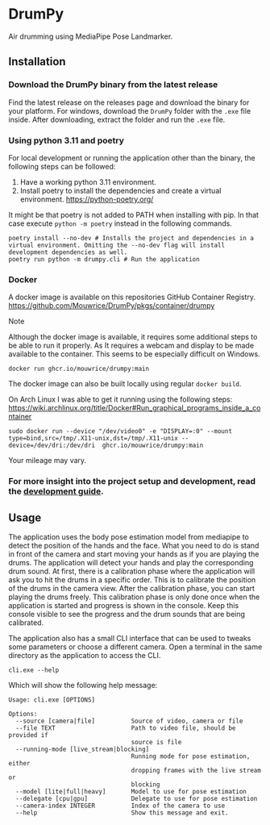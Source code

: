 # DrumPy

Air drumming using MediaPipe Pose Landmarker. 

## Installation

### Download the DrumPy binary from the latest release

Find the latest release on the releases page and download the binary for your platform.
For windows, download the `DrumPy` folder with the `.exe` file inside.
After downloading, extract the folder and run the `.exe` file.

### Using python 3.11 and poetry

For local development or running the application other than the binary, the following steps can be followed:

1. Have a working python 3.11 environment.
2. Install poetry to install the dependencies and create a virtual environment. https://python-poetry.org/

It might be that poetry is not added to PATH when installing with pip. In that case execute `python -m poetry` instead
in the following commands.

```shell
poetry install --no-dev # Installs the project and dependencies in a virtual environment. Omitting the --no-dev flag will install development dependencies as well.
poetry run python -m drumpy.cli # Run the application
```

### Docker

A docker image is available on this repositories GitHub Container
Registry. https://github.com/Mouwrice/DrumPy/pkgs/container/drumpy

> [!NOTE]
> Although the docker image is available, it requires some additional steps to be able to run it properly.
> As It requires a webcam and display to be made available to the container. This seems to be especially difficult
> on Windows.

```shell
docker run ghcr.io/mouwrice/drumpy:main
```

The docker image can also be built locally using regular `docker build`.

On Arch Linux I was able to get it running using the following
steps: https://wiki.archlinux.org/title/Docker#Run_graphical_programs_inside_a_container

```shell
sudo docker run --device "/dev/video0" -e "DISPLAY=:0" --mount type=bind,src=/tmp/.X11-unix,dst=/tmp/.X11-unix --device=/dev/dri:/dev/dri  ghcr.io/mouwrice/drumpy:main
```

Your mileage may vary.


### For more insight into the project setup and development, read the [development guide](DEVELOPING.md).


## Usage

The application uses the body pose estimation model from mediapipe to detect the position of the hands and the face.
What you need to do is stand in front of the camera and start moving your hands as if you are playing the drums.
The application will detect your hands and play the corresponding drum sound.
At first, there is a calibration phase where the application will ask you to hit the drums in a specific order.
This is to calibrate the position of the drums in the camera view.
After the calibration phase, you can start playing the drums freely.
This calibration phase is only done once when the application is started and progress is shown in the console.
Keep this console visible to see the progress and the drum sounds that are being calibrated.

The application also has a small CLI interface that can be used to tweaks some parameters or choose a different camera.
Open a terminal in the same directory as the application to access the CLI.

```shell
cli.exe --help
```
Which will show the following help message:

```
Usage: cli.exe [OPTIONS]

Options:
  --source [camera|file]          Source of video, camera or file
  --file TEXT                     Path to video file, should be provided if
                                  source is file
  --running-mode [live_stream|blocking]
                                  Running mode for pose estimation, either
                                  dropping frames with the live stream or
                                  blocking
  --model [lite|full|heavy]       Model to use for pose estimation
  --delegate [cpu|gpu]            Delegate to use for pose estimation
  --camera-index INTEGER          Index of the camera to use
  --help                          Show this message and exit.
```
